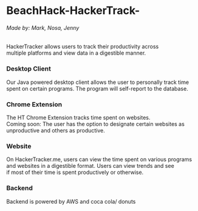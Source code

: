 # BeachHack-HackerTrack-
###### Made by: Mark, Nosa, Jenny

HackerTracker allows users to track their productivity across  
multiple platforms and view data in a digestible manner.

### Desktop Client
Our Java powered desktop client allows the user to personally track time  
spent on certain programs. The program will self-report to the database.

### Chrome Extension
The HT Chrome Extension tracks time spent on websites.  
Coming soon: The user has the option to designate certain websites as  
unproductive and others as productive.

### Website
On HackerTracker.me, users can view the time spent on various programs  
and websites in a digestible format. Users can view trends and see  
if most of their time is spent productively or otherwise.

### Backend
Backend is powered by AWS and coca cola/ donuts  
